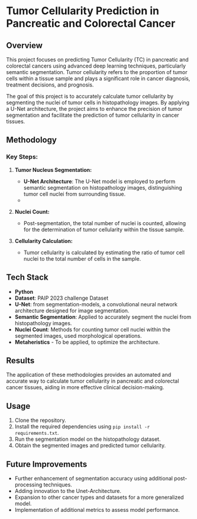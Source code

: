 # Tumor Cellularity Prediction in Pancreatic and Colorectal Cancer

## Overview

This project focuses on predicting Tumor Cellularity (TC) in pancreatic and colorectal cancers using advanced deep learning techniques, particularly semantic segmentation. Tumor cellularity refers to the proportion of tumor cells within a tissue sample and plays a significant role in cancer diagnosis, treatment decisions, and prognosis.

The goal of this project is to accurately calculate tumor cellularity by segmenting the nuclei of tumor cells in histopathology images. By applying a U-Net architecture, the project aims to enhance the precision of tumor segmentation and facilitate the prediction of tumor cellularity in cancer tissues.

## Methodology

### Key Steps:

1. **Tumor Nucleus Segmentation:**
   - **U-Net Architecture**: The U-Net model is employed to perform semantic segmentation on histopathology images, distinguishing tumor cell nuclei from surrounding tissue.
   - 

2. **Nuclei Count:**
   - Post-segmentation, the total number of nuclei is counted, allowing for the determination of tumor cellularity within the tissue sample.

3. **Cellularity Calculation:**
   - Tumor cellularity is calculated by estimating the ratio of tumor cell nuclei to the total number of cells in the sample.

## Tech Stack

- **Python**
- **Dataset**: PAIP 2023 challenge Dataset
- **U-Net**: from segmentation-models, a convolutional neural network architecture designed for image segmentation.
- **Semantic Segmentation**: Applied to accurately segment the nuclei from histopathology images.
- **Nuclei Count**: Methods for counting tumor cell nuclei within the segmented images, used morphological operations.
- **Metaheristics** - To be applied, to optimize the architecture.

## Results

The application of these methodologies provides an automated and accurate way to calculate tumor cellularity in pancreatic and colorectal cancer tissues, aiding in more effective clinical decision-making.

## Usage

1. Clone the repository.
2. Install the required dependencies using `pip install -r requirements.txt`.
3. Run the segmentation model on the histopathology dataset.
4. Obtain the segmented images and predicted tumor cellularity.

## Future Improvements

- Further enhancement of segmentation accuracy using additional post-processing techniques.
- Adding innovation to the Unet-Architecture.
- Expansion to other cancer types and datasets for a more generalized model.
- Implementation of additional metrics to assess model performance.
